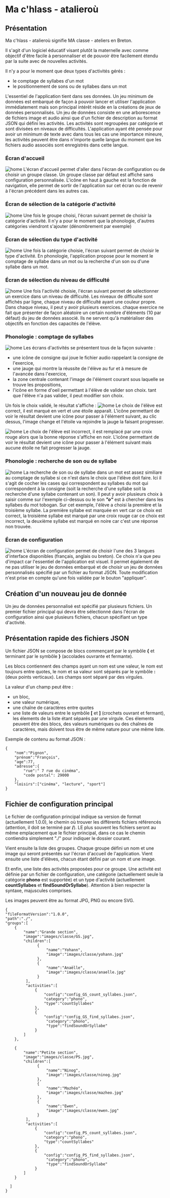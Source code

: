 # Ma c'hlass - atalieroù

## Présentation

Ma c'hlass - atalieroù signifie MA classe - ateliers en Breton.

Il s'agit d'un logiciel éducatif visant plutôt la maternelle avec comme objectif d'être facile à personnaliser et de pouvoir être facilement étendu par la suite avec de nouvelles activités.

Il n'y a pour le moment que deux types d'activités gérés :

* le comptage de syllabes d'un mot
* le positionnement de sons ou de syllabes dans un mot

L'essentiel de l'application tient dans ses données. Un jeu minimum de données est embarqué de façon à pouvoir lancer et utiliser l'application immédiatement mais son principal intérêt réside en la créations de jeux de données personnalisés.
Un jeu de données consiste en une arborescence de fichiers image et audio ainsi que d'un fichier de description au format JSON qui défini les activités. Les activités sont regroupées par catégorie et sont divisées en niveaux de difficultés.
L'application ayant été pensée pour avoir un minimum de texte avec dans tous les cas une importance mineure, les activités peuvent être dans n'importe quelle langue du moment que les fichiers audio associés sont enregistrés dans cette langue.

### Écran d'accueil
![home](doc/screen_home.png)
L'écran d'accueil permet d'aller dans l'écran de configuration ou de choisir un groupe classe. Un groupe classe par défaut est affiché sans configuration personnalisée.
L'icône en haut à gauche est la fonction de navigation, elle permet de sortir de l'application sur cet écran ou de revenir à l'écran précédent dans les autres cas.

### Écran de sélection de la catégorie d'activité
![home](doc/screen_select_activity_category.png)
Une fois le groupe choisi, l'écran suivant permet de choisir la catégorie d'activité.
Il n'y a pour le moment que la phonologie, d'autres catégories viendront s'ajouter (dénombrement par exemple)

### Écran de sélection du type d'activité
![home](doc/screen_select_activity_type.png)
Une fois la catégorie choisie, l'écran suivant permet de choisir le type d'activité.
En phonologie, l'application propose pour le moment le comptage de syllabe dans un mot ou la recherche d'un son ou d'une syllabe dans un mot.

### Écran de sélection du niveau de difficulté
![home](doc/screen_select_activity_level.png)
Une fois l'activité choisie, l'écran suivant permet de sélectionner un exercice dans un niveau de difficulté.
Les niveaux de difficulté sont affichés par ligne, chaque niveau de difficulté ayant une couleur propre. Dans chaque niveau, il peut y avoir plusieurs exercices. chaque exercice ne fait que présenter de façon aléatoire un certain nombre d'éléments (10 par défaut) du jeu de données associé. Ils ne servent qu'à matérialiser des objectifs en fonction des capacités de l'élève.

### Phonologie : comptage de syllabes
![home](doc/screen_syllabe.png)
Les écrans d'activités se présentent tous de la façon suivante :

* une icône de consigne qui joue le fichier audio rappelant la consigne de l'exercice,
* une jauge qui montre la réussite de l'élève au fur et à mesure de l'avancée dans l'exercice,
* la zone centrale contenant l'image de l'élément courant sous laquelle se trouve les propositions,
* l'icône en forme d'oeil permettant à l'élève de valider son choix. tant que l'élève n'a pas valider, il peut modifier son choix.

Un fois le choix validé, le résultat s'affiche :
![home](doc/screen_syllabe_ok.png)
Le choix de l'élève est correct, il est marqué en vert et une étoile apparaît. L'icône permettant de voir le résultat devient une icône pour passer à l'élément suivant, au clic dessus, l'image change et l'étoile va rejoindre la jauge la faisant progresser.

![home](doc/screen_syllabe_ko.png)
Le choix de l'élève est incorrect, il est remplacé par une croix rouge alors que la bonne réponse s'affiche en noir. L'icône permettant de voir le résultat devient une icône pour passer à l'élément suivant mais aucune étoile ne fait progresser la jauge.

### Phonologie : recherche de son ou de syllabe
![home](doc/screen_find_sound.png)
La recherche de son ou de syllabe dans un mot est assez similiare au comptage de syllabe si ce n'est dans le choix que l'élève doit faire. Ici il s'agit de cocher les cases qui correspondent au syllabes du mot qui correspondent à la consigne (soit la recherche d'une syllabe soit la recherche d'une syllabe contenant un son). 
Il peut y avoir plusieurs choix à saisir comme sur l'exemple ci-dessus ou le son ***"o"*** est à chercher dans les syllabes du mot tobogan.
Sur cet exemple, l'élève a choisi la première et la troisième syllabe. La première syllabe est marquée en vert car ce choix est correct, la troisième syllabe est marqué par une croix rouge car ce choix est incorrect, la deuxième syllabe est marqué en noire car c'est une réponse non trouvée.

### Écran de configuration
![home](doc/config.png)
L'écran de configuration permet de choisir l'une des 3 langues d'interface disponibles (français, anglais ou breton). Ce choix n'a que peu d'impact car l'essentiel de l'application est visuel.
Il permet également de ne pas utiliser le jeu de données embarqué et de choisir un jeu de données personnalisés spécifié par un fichier au format JSON.
Toute modification n'est prise en compte qu'une fois validée par le bouton "appliquer".


## Création d'un nouveau jeu de donnée
Un jeu de données personnalisé est spécifié par plusieurs fichiers. Un premier fichier principal qui devra être sélectionné dans l'écran de configuration ainsi que plusieurs fichiers, chacun spécifiant un type d'activité.



## Présentation rapide des fichiers JSON
Un fichier JSON se compose de blocs commençant par le symbôle **{** et terminant par le symbôle **}** (accolades ouvrante et fermante).

Les blocs contiennent des champs ayant un nom est une valeur, le nom est toujours entre quotes, le nom et sa valeur sont séparés par le symbôle **:** (deux points verticaux). Les champs sont séparé par des virgules.

La valeur d'un champ peut être :
* un bloc,
* une valeur numérique,
* une chaîne de caractères entre quotes
* une liste de valeurs entre le symbôle **[** et **]** (crochets ouvrant et fermant), les élements de la liste étant séparés par une virgule. Ces élements peuvent être des blocs, des valeurs numériques ou des chaînes de caractères, mais doivent tous être de même nature pour une même liste.

Exemple de contenu au format JSON :

```
{
	"nom":"Pignon",
	"prénom":"François",
	"age":77,
	"adresse":{
		"rue":" 7 rue du cinéma",
		"code postal": 29000
	},
	"loisirs":["cinéma", "lecture", "sport"]
}
```

## Fichier de configuration principal

Le fichier de configuration principal indique sa version de format (actuellement 1.0.0), le chemin où trouver les différents fichiers référencés (attention, il doit se terminé par **/**). LE plus souvent les fichiers seront au même emplacement que le fichier principal, dans ce cas le chemin contiendra simplement "./" pour indiquer le dossier courant.

Vient ensuite la liste des groupes. Chaque groupe défini un nom et une image qui seront présentés sur l'écran d'accueil de l'application. Vient ensuite une liste d'élèves, chacun étant défini par un nom et une image.

Et enfin, une liste des activités proposées pour ce groupe. Une activité est définie par un fichier de configuration, une catégorie (actuellement seule la catégorie **phono** est supportée) et un type d'activité (actuellement **countSyllabes** et **findSoundOrSyllabe**). Attention à bien respecter la syntaxe, majuscules comprises.

Les images peuvent être au format JPG, PNG ou encore SVG.

```
{
"fileFormatVersion":"1.0.0",
"path":"./",
"groups":[
    {
        "name":"Grande section",
        "image":"images/classe/GS.jpg",
        "children":[
              {
                  "name":"Yohann",
                  "image":"images/classe/yohann.jpg"
              },
              {
                  "name":"Anaëlle",
                  "image":"images/classe/anaelle.jpg"
              }
         ],
         "activities":[
             {
                 "config":"config_GS_count_syllabes.json",
                 "category":"phono",
                 "type":"countSyllabes"
             },
             {
                 "config":"config_GS_find_syllabes.json",
                  "category":"phono",
                  "type":"findSoundOrSyllabe"
             }
        ]
    },
    
    {
        "name":"Petite section",
        "image":"images/classe/PS.jpg",
        "children":[
              {
                  "name":"Ninog",
                  "image":"images/classe/ninog.jpg"
              },
              {
                  "name":"Mazhéo",
                  "image":"images/classe/mazheo.jpg"
              },
              {
                  "name":"Ewen",
                  "image":"images/classe/ewen.jpg"
              }
         ],
         "activities":[
             {
                 "config":"config_PS_count_syllabes.json",
                 "category":"phono",
                 "type":"countSyllabes"
             },
             {
                 "config":"config_PS_find_syllabes.json",
                  "category":"phono",
                  "type":"findSoundOrSyllabe"
             }
        ]
    }
    
  ]
}
```


